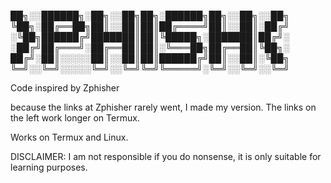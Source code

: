 
██╗░░██████╗░██╗░░██╗██╗░██████╗██╗░░██╗░░██╗
╚██╗░██╔══██╗██║░░██║██║██╔════╝██║░░██║░██╔╝
░╚██╗██████╔╝███████║██║╚█████╗░███████║██╔╝░
░██╔╝██╔═══╝░██╔══██║██║░╚═══██╗██╔══██║╚██╗░
██╔╝░██║░░░░░██║░░██║██║██████╔╝██║░░██║░╚██╗
╚═╝░░╚═╝░░░░░╚═╝░░╚═╝╚═╝╚═════╝░╚═╝░░╚═╝░░╚═╝

Code inspired by Zphisher

because the links at Zphisher rarely went, I made my version. 
The links on the left work longer on Termux.


Works on Termux and Linux.

DISCLAIMER: I am not responsible if you do nonsense, it is only suitable for learning purposes.
